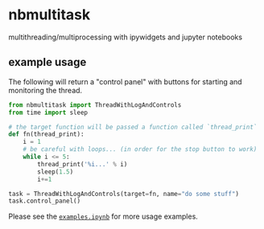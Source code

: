 # nbmultitask
multithreading/multiprocessing with ipywidgets and jupyter notebooks

## example usage
The following will return a "control panel" with buttons for starting and monitoring the thread.
```python
from nbmultitask import ThreadWithLogAndControls
from time import sleep

# the target function will be passed a function called `thread_print`
def fn(thread_print):
    i = 1
    # be careful with loops... (in order for the stop button to work)
    while i <= 5:
        thread_print('%i...' % i)
        sleep(1.5)
        i+=1

task = ThreadWithLogAndControls(target=fn, name="do some stuff")
task.control_panel()
```

Please see the [`examples.ipynb`](http://nbviewer.jupyter.org/github/micahscopes/nbmultitask/blob/39b6f31b047e8a51a0fcb5c93ae4572684f877ce/examples.ipynb) for more usage examples.

